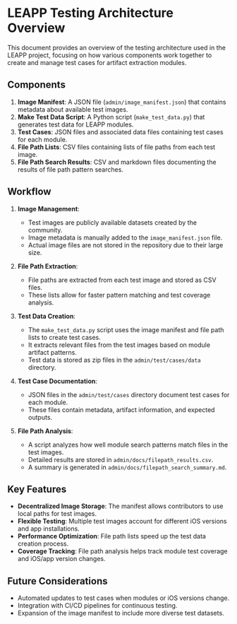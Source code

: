 # LEAPP Testing Architecture Overview

This document provides an overview of the testing architecture used in the LEAPP project, focusing on how various components work together to create and manage test cases for artifact extraction modules.

## Components

1. **Image Manifest**: A JSON file (`admin/image_manifest.json`) that contains metadata about available test images.
2. **Make Test Data Script**: A Python script (`make_test_data.py`) that generates test data for LEAPP modules.
3. **Test Cases**: JSON files and associated data files containing test cases for each module.
4. **File Path Lists**: CSV files containing lists of file paths from each test image.
5. **File Path Search Results**: CSV and markdown files documenting the results of file path pattern searches.

## Workflow

1. **Image Management**:
   - Test images are publicly available datasets created by the community.
   - Image metadata is manually added to the `image_manifest.json` file.
   - Actual image files are not stored in the repository due to their large size.

2. **File Path Extraction**:
   - File paths are extracted from each test image and stored as CSV files.
   - These lists allow for faster pattern matching and test coverage analysis.

3. **Test Data Creation**:
   - The `make_test_data.py` script uses the image manifest and file path lists to create test cases.
   - It extracts relevant files from the test images based on module artifact patterns.
   - Test data is stored as zip files in the `admin/test/cases/data` directory.

4. **Test Case Documentation**:
   - JSON files in the `admin/test/cases` directory document test cases for each module.
   - These files contain metadata, artifact information, and expected outputs.

5. **File Path Analysis**:
   - A script analyzes how well module search patterns match files in the test images.
   - Detailed results are stored in `admin/docs/filepath_results.csv`.
   - A summary is generated in `admin/docs/filepath_search_summary.md`.

## Key Features

- **Decentralized Image Storage**: The manifest allows contributors to use local paths for test images.
- **Flexible Testing**: Multiple test images account for different iOS versions and app installations.
- **Performance Optimization**: File path lists speed up the test data creation process.
- **Coverage Tracking**: File path analysis helps track module test coverage and iOS/app version changes.

## Future Considerations

- Automated updates to test cases when modules or iOS versions change.
- Integration with CI/CD pipelines for continuous testing.
- Expansion of the image manifest to include more diverse test datasets.
